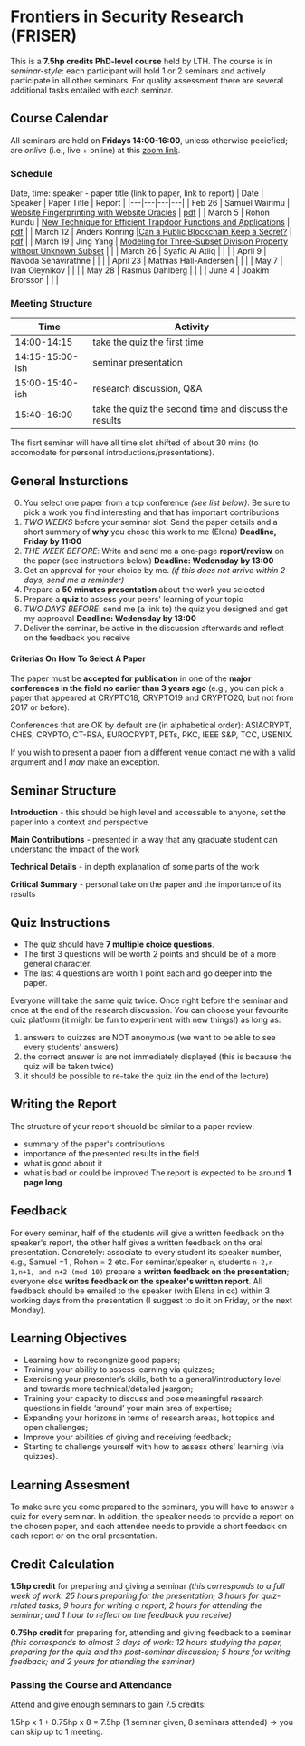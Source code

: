 # Frontiers in Security Research (FRISER)
This is a **7.5hp credits PhD-level course** held by LTH. The course is in *seminar-style*: each participant will hold 1 or 2 seminars and actively participate in all other seminars. For quality assessment there are several additional tasks entailed with each seminar.

## Course Calendar
All seminars are held on **Fridays 14:00-16:00**, unless otherwise peciefied; are *onlive* (i.e., live + online) at this [zoom link](https://lu-se.zoom.us/j/68780371625).

### Schedule
Date, time: speaker - paper title (link to paper, link to report)
| Date  | Speaker  | Paper Title  | Report  | 
|---|---|---|---|
| Feb 26  | Samuel Wairimu  | [Website Fingerprinting with Website Oracles](https://content.sciendo.com/downloadpdf/journals/popets/2020/1/article-p235.xml)  | [pdf](https://github.com/epagnin/frontiers-in-security-research/blob/main/Website%20Fingerprinting%20with%20Website%20Oracles%20-%20Report.pdf)  |
| March 5  | Rohon Kundu  | [New Technique for Efficient Trapdoor Functions and Applications](https://eprint.iacr.org/2018/872.pdf)  | [pdf](https://github.com/epagnin/frontiers-in-security-research/blob/main/New%20Techniques%20%20-%20Report.pdf)  |
| March 12  | Anders Konring  |[Can a Public Blockchain Keep a Secret?](https://eprint.iacr.org/2020/464.pdf)   | [pdf](https://github.com/epagnin/frontiers-in-security-research/blob/main/cabkas-summary.pdf)  |
| March 19  | Jing Yang  | [Modeling for Three-Subset Division Property without Unknown Subset](https://eprint.iacr.org/2020/441.pdf)  |   |
| March 26  | Syafiq Al Atiiq |   |   |
| April 9  | Navoda Senavirathne  |   |   |
| April 23  | Mathias Hall-Andersen  |   |   |
| May 7  | Ivan Oleynikov  |   |   |
| May 28  | Rasmus Dahlberg  |   |   |
| June 4  | Joakim Brorsson  |   |   |

### Meeting Structure
| Time  | Activity  | 
|---|---|
| 14:00-14:15 | take the quiz the first time |
| 14:15-15:00-ish | seminar presentation |
|15:00-15:40-ish | research discussion, Q&A |
|15:40-16:00 | take the quiz the second time and discuss the results |

The fisrt seminar will have all time slot shifted of about 30 mins (to accomodate for personal introductions/presentations).

## General Insturctions
0. You select one paper from a top conference _(see list below)_. Be sure to pick a work you find interesting and that has important contributions
1. _TWO WEEKS_ before your seminar slot: Send the paper details and a short summary of **why** you chose this work to me (Elena) 
**Deadline, Friday by 11:00**
2. _THE WEEK BEFORE_: Write and send me a one-page **report/review** on the paper (see instructions below) 
**Deadline: Wedensday by 13:00**  
3. Get an approval for your choice by me. _(if this does not arrive within 2 days, send me a reminder)_
4. Prepare a **50 minutes presentation** about the work you selected
5. Prepare a **quiz** to assess your peers' learning of your topic
6. _TWO DAYS BEFORE_: send me (a link to) the quiz you designed and get my approaval 
**Deadline: Wedensday by 13:00**
7. Deliver the seminar, be active in the discussion afterwards and reflect on the feedback you receive

#### Criterias On How To Select A Paper
The paper must be **accepted for publication** in one of the **major conferences in the field no earlier than 3 years ago** 
(e.g., you can pick a paper that appeared at CRYPTO18, CRYPTO19 and CRYPTO20, but not from 2017 or before). 

Conferences that are OK by default are (in alphabetical order): 
ASIACRYPT, CHES, CRYPTO, CT-RSA, EUROCRYPT, PETs, PKC, IEEE S&P, TCC, USENIX.

If you wish to present a paper from a different venue contact me with a valid argument and I _may_ make an exception.

## Seminar Structure
**Introduction** - this should be high level and accessable to anyone, set the paper into a context and perspective

**Main Contributions** - presented in a way that any graduate student can understand the impact of the work

**Technical Details** - in depth explanation of some parts of the work

**Critical Summary** - personal take on the paper and the importance of its results

## Quiz Instructions
* The quiz should have **7 multiple choice questions**.
* The first 3 questions will be worth 2 points and should be of a more general character.
* The last 4 questions are worth 1 point each and go deeper into the paper.

Everyone will take the same quiz twice. Once right before the seminar and once at the end of the research discussion. 
You can choose your favourite quiz platform (it might be fun to experiment with new things!) as long as: 

1. answers to quizzes are NOT anonymous (we want to be able to see every students' answers)
2. the correct answer is are not immediately displayed (this is because the quiz will be taken twice)
3. it should be possible to re-take the quiz (in the end of the lecture)

## Writing the Report
The structure of your report shouold be similar to a paper review: 
- summary of the paper's contributions
- importance of the presented results in the field
- what is good about it
- what is bad or could be improved
The report is expected to be around **1 page long**.

## Feedback
For every seminar, half of the students will give a written feedback on the speaker's report, the other half gives a written feedback on the oral presentation. 
Concretely: associate to every student its speaker number, e.g., Samuel =1 , Rohon = 2 etc. 
For seminar/speaker `n`, students `n-2,n-1,n+1, and n+2 (mod 10)` prepare a **written feedback on the presentation**; everyone else **writes feedback on the speaker's written report**. All feedback should be emailed to the speaker (with Elena in cc) within 3 working days from the presentation (I suggest to do it on Friday, or the next Monday).

## Learning Objectives
* Learning how to recongnize good papers;
* Training your ability to assess learning via quizzes;
* Exercising your presenter’s skills, both to a general/introductory level and towards more technical/detailed jeargon; 
* Training your capacity to discuss and pose meaningful research questions in fields ‘around’ your main area of expertise;
* Expanding your horizons in terms of research areas, hot topics and open challenges;
* Improve your abilities of giving and receiving feedback;
* Starting to challenge yourself with how to assess others' learning (via quizzes).

## Learning Assesment 
To make sure you come prepared to the seminars, you will have to answer a quiz for every seminar. In addition, the speaker needs to provide a report on the chosen paper, and each attendee needs to provide a short feedack on each report or on the oral presentation. 


## Credit Calculation
**1.5hp credit** for preparing and giving a seminar 
*(this corresponds to a full week of work: 25 hours preparing for the presentation; 3 hours for quiz-related tasks; 9 hours for writing a report; 2 hours for attending the seminar; and 1 hour to reflect on the feedback you receive)*

**0.75hp credit** for preparing for, attending and giving feedback to a seminar 
*(this corresponds to almost 3 days of work: 12 hours studying the paper, preparing for the quiz and the post-seminar discussion; 5 hours for writing feedback; and 2 yours for attending the seminar)* 

### Passing the Course and Attendance
Attend and give enough seminars to gain 7.5 credits:

1.5hp x 1 + 0.75hp x 8 = 7.5hp (1 seminar given, 8 seminars attended) -> you can skip up to 1 meeting.

